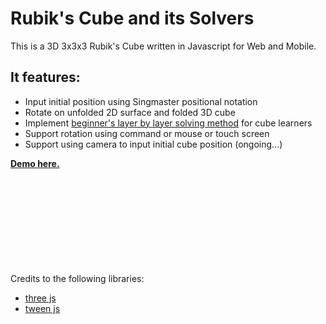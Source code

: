 # Rubik's Cube and its Solvers

This is a 3D 3x3x3 Rubik's Cube written in Javascript for Web and Mobile. 


## It features: 
* Input initial position using Singmaster positional notation
* Rotate on unfolded 2D surface and folded 3D cube
* Implement [beginner's layer by layer solving method](https://ruwix.com/the-rubiks-cube/how-to-solve-the-rubiks-cube-beginners-method/) for cube learners
* Support rotation using command or mouse or touch screen
* Support using camera to input initial cube position (ongoing...)





**[Demo here.](http://dingn.com/)**
<br/>
<br/>
<br/>
<br/>
<br/>
<br/>
<br/>
<br/>
<br/>
<br/>

Credits to the following libraries:
* [three js](https://github.com/mrdoob/three.js/)
* [tween js](https://github.com/tweenjs/tween.js/)
